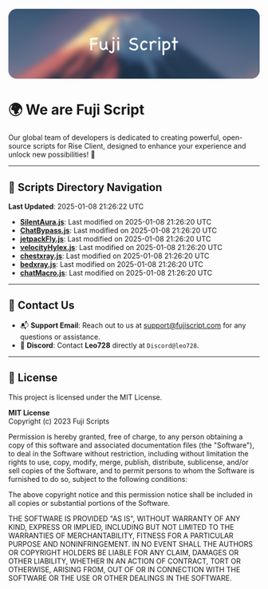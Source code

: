 ![Banner](.github/b.webp)

# 🌍 **We are Fuji Script**

Our global team of developers is dedicated to creating powerful, open-source scripts for Rise Client, designed to enhance your experience and unlock new possibilities! 🌟

---
<!-- SCRIPTS_NAVIGATION_START -->
## 📂 **Scripts Directory Navigation**

**Last Updated**: 2025-01-08 21:26:22 UTC

- **[SilentAura.js](scripts/SilentAura.js)**: Last modified on 2025-01-08 21:26:20 UTC
- **[ChatBypass.js](scripts/ChatBypass.js)**: Last modified on 2025-01-08 21:26:20 UTC
- **[jetpackFly.js](scripts/jetpackFly.js)**: Last modified on 2025-01-08 21:26:20 UTC
- **[velocityHylex.js](scripts/velocityHylex.js)**: Last modified on 2025-01-08 21:26:20 UTC
- **[chestxray.js](scripts/chestxray.js)**: Last modified on 2025-01-08 21:26:20 UTC
- **[bedxray.js](scripts/bedxray.js)**: Last modified on 2025-01-08 21:26:20 UTC
- **[chatMacro.js](scripts/chatMacro.js)**: Last modified on 2025-01-08 21:26:20 UTC

<!-- SCRIPTS_NAVIGATION_END -->

---

## 💬 **Contact Us**  
- 📬 **Support Email**: Reach out to us at [support@fujiscript.com](mailto:support@fujiscript.com) for any questions or assistance.  
- 💬 **Discord**: Contact **Leo728** directly at `Discord@leo728`.

---

## 📜 **License**

This project is licensed under the MIT License.  

**MIT License**  
Copyright (c) 2023 Fuji Scripts  

Permission is hereby granted, free of charge, to any person obtaining a copy of this software and associated documentation files (the "Software"), to deal in the Software without restriction, including without limitation the rights to use, copy, modify, merge, publish, distribute, sublicense, and/or sell copies of the Software, and to permit persons to whom the Software is furnished to do so, subject to the following conditions:  

The above copyright notice and this permission notice shall be included in all copies or substantial portions of the Software.  

THE SOFTWARE IS PROVIDED "AS IS", WITHOUT WARRANTY OF ANY KIND, EXPRESS OR IMPLIED, INCLUDING BUT NOT LIMITED TO THE WARRANTIES OF MERCHANTABILITY, FITNESS FOR A PARTICULAR PURPOSE AND NONINFRINGEMENT. IN NO EVENT SHALL THE AUTHORS OR COPYRIGHT HOLDERS BE LIABLE FOR ANY CLAIM, DAMAGES OR OTHER LIABILITY, WHETHER IN AN ACTION OF CONTRACT, TORT OR OTHERWISE, ARISING FROM, OUT OF OR IN CONNECTION WITH THE SOFTWARE OR THE USE OR OTHER DEALINGS IN THE SOFTWARE.  
